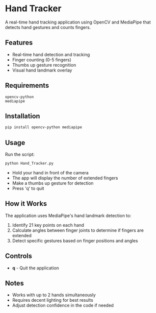 # Hand Tracker

A real-time hand tracking application using OpenCV and MediaPipe that detects hand gestures and counts fingers.

## Features

- Real-time hand detection and tracking
- Finger counting (0-5 fingers)
- Thumbs up gesture recognition
- Visual hand landmark overlay

## Requirements

```
opencv-python
mediapipe
```

## Installation

```bash
pip install opencv-python mediapipe
```

## Usage

Run the script:

```bash
python Hand_Tracker.py
```

- Hold your hand in front of the camera
- The app will display the number of extended fingers
- Make a thumbs up gesture for detection
- Press 'q' to quit

## How it Works

The application uses MediaPipe's hand landmark detection to:
1. Identify 21 key points on each hand
2. Calculate angles between finger joints to determine if fingers are extended
3. Detect specific gestures based on finger positions and angles

## Controls

- **q** - Quit the application

## Notes

- Works with up to 2 hands simultaneously
- Requires decent lighting for best results
- Adjust detection confidence in the code if needed
